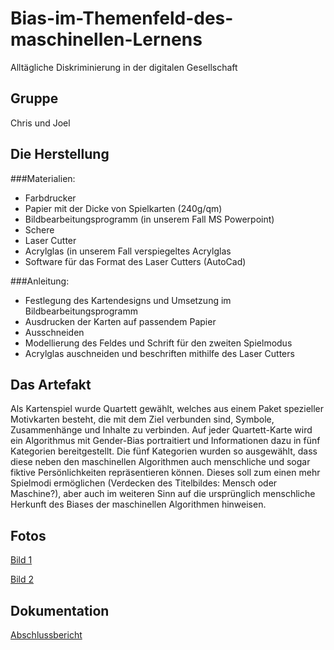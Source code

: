 # Bias-im-Themenfeld-des-maschinellen-Lernens

Alltägliche Diskriminierung in der digitalen Gesellschaft

## Gruppe

Chris und Joel

## Die Herstellung

###Materialien:

- Farbdrucker
- Papier mit der Dicke von Spielkarten (240g/qm)
- Bildbearbeitungsprogramm (in unserem Fall MS Powerpoint)
- Schere
- Laser Cutter
- Acrylglas (in unserem Fall verspiegeltes Acrylglas
- Software für das Format des Laser Cutters (AutoCad)

###Anleitung:

- Festlegung des Kartendesigns und Umsetzung im Bildbearbeitungsprogramm
- Ausdrucken der Karten auf passendem Papier
- Ausschneiden
- Modellierung des Feldes und Schrift für den zweiten Spielmodus
- Acrylglas auschneiden und beschriften mithilfe des Laser Cutters
          
## Das Artefakt

Als Kartenspiel wurde Quartett gewählt, welches aus einem Paket spezieller Motivkarten besteht, die mit dem Ziel verbunden sind, Symbole, Zusammenhänge und Inhalte zu verbinden. Auf jeder Quartett-Karte wird ein Algorithmus mit Gender-Bias portraitiert und Informationen dazu in fünf Kategorien bereitgestellt. Die fünf Kategorien wurden so ausgewählt, dass diese neben den maschinellen Algorithmen auch menschliche und sogar fiktive Persönlichkeiten repräsentieren können. Dieses soll zum einen mehr Spielmodi ermöglichen (Verdecken des Titelbildes: Mensch oder Maschine?), aber auch im weiteren Sinn auf die ursprünglich menschliche Herkunft des Biases der maschinellen Algorithmen hinweisen.

## Fotos
[Bild 1](https://github.com/hacking-innovation-bias/Bias-im-Themenfeld-des-maschinellen-Lernens/issues/1)

[Bild 2](https://github.com/hacking-innovation-bias/Bias-im-Themenfeld-des-maschinellen-Lernens/issues/2)

## Dokumentation

[Abschlussbericht](https://github.com/hacking-innovation-bias/Bias-im-Themenfeld-des-maschinellen-Lernens/issues/3)
